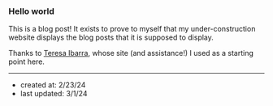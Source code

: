 ### Hello world
This is a blog post! It exists to prove to myself that my under-construction website displays the blog posts that it is supposed to display.

Thanks to [Teresa Ibarra](https://teresaibarra.com), whose site (and assistance!) I used as a starting point here.

--- 
- created at: 2/23/24
- last updated: 3/1/24
<!-- - polish level (1-10): 1
- tags: "journal", recurse -->
